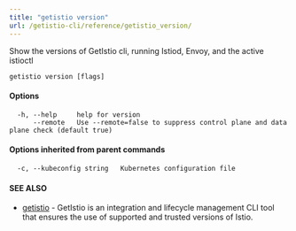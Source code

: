 ```yaml
---
title: "getistio version"
url: /getistio-cli/reference/getistio_version/
---
```


Show the versions of GetIstio cli, running Istiod, Envoy, and the active istioctl

```
getistio version [flags]
```

#### Options

```
  -h, --help     help for version
      --remote   Use --remote=false to suppress control plane and data plane check (default true)
```

#### Options inherited from parent commands

```
  -c, --kubeconfig string   Kubernetes configuration file
```

#### SEE ALSO

* [getistio](/getistio-cli/reference/getistio/)	 - GetIstio is an integration and lifecycle management CLI tool that ensures the use of supported and trusted versions of Istio.

